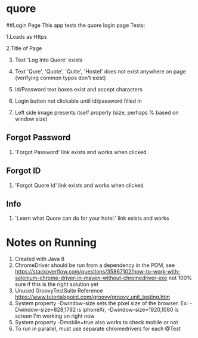 # quore
##Login Page
This app tests the quore login page
Tests:

1.Loads as Https

2.Title of Page

3. Text 'Log Into Quore' exists

4. Text 'Qure', 'Quote', 'Quite', 'Hostel' does not exist anywhere on page (verifying common typos don't exist)

5. Id/Password text boxes exist and accept characters

6. Login button not clickable until id/password filled in

7. Left side image presents itself properly (size, perhaps % based on window size)

## Forgot Password
1. 'Forgot Password' link exists and works when clicked

## Forgot ID
1. 'Forgot Quore Id' link exists and works when clicked

## Info
1. 'Learn what Quore can do for your hotel.' link exists and works

# Notes on Running
1. Created with Java 8
1. ChromeDriver should be run from a dependency in the POM, see https://stackoverflow.com/questions/35867102/how-to-work-with-selenium-chrome-driver-in-maven-without-chromedriver-exe not 100% sure if this is the right solution yet
1. Unused GroovyTestSuite Reference https://www.tutorialspoint.com/groovy/groovy_unit_testing.htm
1. System property -Dwindow-size sets the pixel size of the browser. Ex: -Dwindow-size=828,1792 is iphoneXr, -Dwindow-size=1920,1080 is screen I'm working on right now
1. System property -Dmobile=true also works to check mobile or not
1. To run in parallel, must use separate chromedrivers for each @Test